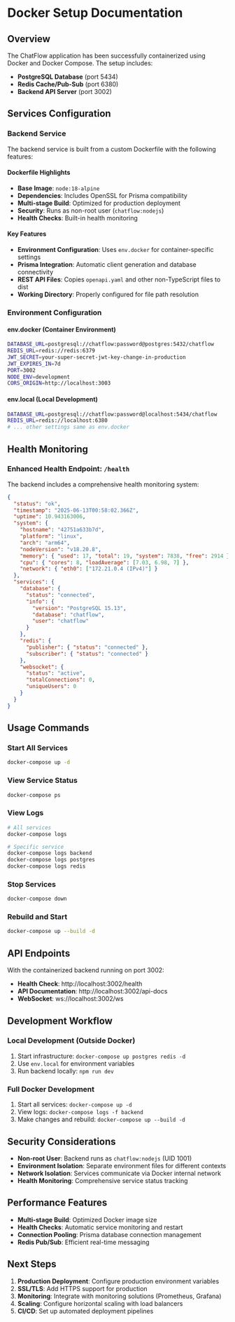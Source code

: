 # Docker Setup Documentation

## Overview

The ChatFlow application has been successfully containerized using Docker and Docker Compose. The setup includes:

- **PostgreSQL Database** (port 5434)
- **Redis Cache/Pub-Sub** (port 6380) 
- **Backend API Server** (port 3002)

## Services Configuration

### Backend Service

The backend service is built from a custom Dockerfile with the following features:

#### **Dockerfile Highlights**
- **Base Image**: `node:18-alpine`
- **Dependencies**: Includes OpenSSL for Prisma compatibility
- **Multi-stage Build**: Optimized for production deployment
- **Security**: Runs as non-root user (`chatflow:nodejs`)
- **Health Checks**: Built-in health monitoring

#### **Key Features**
- **Environment Configuration**: Uses `env.docker` for container-specific settings
- **Prisma Integration**: Automatic client generation and database connectivity
- **REST API Files**: Copies `openapi.yaml` and other non-TypeScript files to dist
- **Working Directory**: Properly configured for file path resolution

### Environment Configuration

#### **env.docker** (Container Environment)
```bash
DATABASE_URL=postgresql://chatflow:password@postgres:5432/chatflow
REDIS_URL=redis://redis:6379
JWT_SECRET=your-super-secret-jwt-key-change-in-production
JWT_EXPIRES_IN=7d
PORT=3002
NODE_ENV=development
CORS_ORIGIN=http://localhost:3003
```

#### **env.local** (Local Development)
```bash
DATABASE_URL=postgresql://chatflow:password@localhost:5434/chatflow
REDIS_URL=redis://localhost:6380
# ... other settings same as env.docker
```

## Health Monitoring

### Enhanced Health Endpoint: `/health`

The backend includes a comprehensive health monitoring system:

```json
{
  "status": "ok",
  "timestamp": "2025-06-13T00:58:02.366Z",
  "uptime": 10.943163006,
  "system": {
    "hostname": "42751a633b7d",
    "platform": "linux",
    "arch": "arm64",
    "nodeVersion": "v18.20.8",
    "memory": { "used": 17, "total": 19, "system": 7838, "free": 2914 },
    "cpu": { "cores": 8, "loadAverage": [7.03, 6.98, 7] },
    "network": { "eth0": ["172.21.0.4 (IPv4)"] }
  },
  "services": {
    "database": {
      "status": "connected",
      "info": {
        "version": "PostgreSQL 15.13",
        "database": "chatflow",
        "user": "chatflow"
      }
    },
    "redis": {
      "publisher": { "status": "connected" },
      "subscriber": { "status": "connected" }
    },
    "websocket": {
      "status": "active",
      "totalConnections": 0,
      "uniqueUsers": 0
    }
  }
}
```

## Usage Commands

### **Start All Services**
```bash
docker-compose up -d
```

### **View Service Status**
```bash
docker-compose ps
```

### **View Logs**
```bash
# All services
docker-compose logs

# Specific service
docker-compose logs backend
docker-compose logs postgres
docker-compose logs redis
```

### **Stop Services**
```bash
docker-compose down
```

### **Rebuild and Start**
```bash
docker-compose up --build -d
```

## API Endpoints

With the containerized backend running on port 3002:

- **Health Check**: http://localhost:3002/health
- **API Documentation**: http://localhost:3002/api-docs
- **WebSocket**: ws://localhost:3002/ws


## Development Workflow

### **Local Development** (Outside Docker)
1. Start infrastructure: `docker-compose up postgres redis -d`
2. Use `env.local` for environment variables
3. Run backend locally: `npm run dev`

### **Full Docker Development**
1. Start all services: `docker-compose up -d`
2. View logs: `docker-compose logs -f backend`
3. Make changes and rebuild: `docker-compose up --build -d`

## Security Considerations

- **Non-root User**: Backend runs as `chatflow:nodejs` (UID 1001)
- **Environment Isolation**: Separate environment files for different contexts
- **Network Isolation**: Services communicate via Docker internal network
- **Health Monitoring**: Comprehensive service status tracking

## Performance Features

- **Multi-stage Build**: Optimized Docker image size
- **Health Checks**: Automatic service monitoring and restart
- **Connection Pooling**: Prisma database connection management
- **Redis Pub/Sub**: Efficient real-time messaging

## Next Steps

1. **Production Deployment**: Configure production environment variables
2. **SSL/TLS**: Add HTTPS support for production
3. **Monitoring**: Integrate with monitoring solutions (Prometheus, Grafana)
4. **Scaling**: Configure horizontal scaling with load balancers
5. **CI/CD**: Set up automated deployment pipelines 